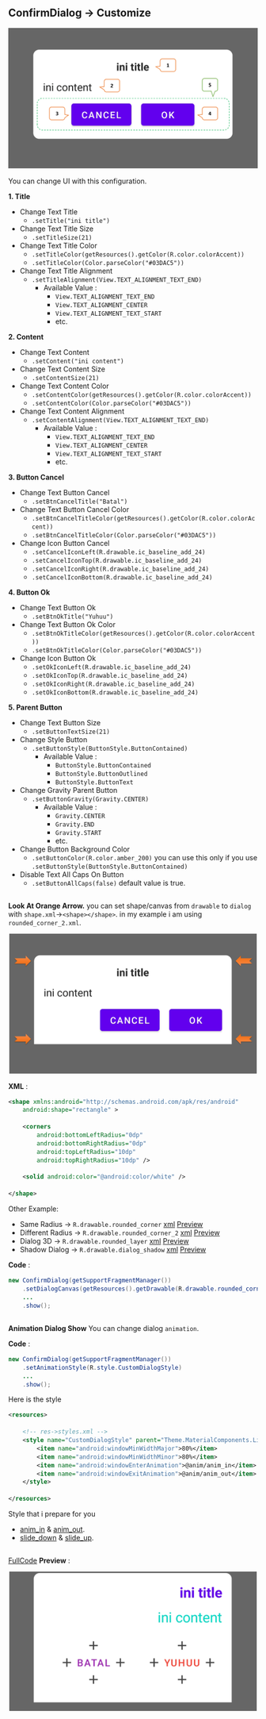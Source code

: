 ## ConfirmDialog -> Customize

<p align="center">
  <img src="https://github.com/gzeinnumer/MyLibDialog/blob/main/preview/MyLibDialog_1.png"/>
</p>

You can change UI with this configuration.

**1. Title**
- Change Text Title
  - `.setTitle("ini title")`
- Change Text Title Size
  - `.setTitleSize(21)`
- Change Text Title Color
  - `.setTitleColor(getResources().getColor(R.color.colorAccent))`
  - `.setTitleColor(Color.parseColor("#03DAC5"))`
- Change Text Title Alignment
  - `.setTitleAlignment(View.TEXT_ALIGNMENT_TEXT_END)`
    - Available Value :
      - `View.TEXT_ALIGNMENT_TEXT_END`
      - `View.TEXT_ALIGNMENT_CENTER`
      - `View.TEXT_ALIGNMENT_TEXT_START`
      - etc.

**2. Content**
- Change Text Content
  - `.setContent("ini content")`
- Change Text Content Size
  - `.setContentSize(21)`
- Change Text Content Color
  - `.setContentColor(getResources().getColor(R.color.colorAccent))`
  - `.setContentColor(Color.parseColor("#03DAC5"))`
- Change Text Content Alignment
  - `.setContentAlignment(View.TEXT_ALIGNMENT_TEXT_END)`
    - Available Value :
      - `View.TEXT_ALIGNMENT_TEXT_END`
      - `View.TEXT_ALIGNMENT_CENTER`
      - `View.TEXT_ALIGNMENT_TEXT_START`
      - etc.

**3. Button Cancel**
- Change Text Button Cancel
  - `.setBtnCancelTitle("Batal")`
- Change Text Button Cancel Color
  - `.setBtnCancelTitleColor(getResources().getColor(R.color.colorAccent))`
  - `.setBtnCancelTitleColor(Color.parseColor("#03DAC5"))`
- Change Icon Button Cancel
  - `.setCancelIconLeft(R.drawable.ic_baseline_add_24)`
  - `.setCancelIconTop(R.drawable.ic_baseline_add_24)`
  - `.setCancelIconRight(R.drawable.ic_baseline_add_24)`
  - `.setCancelIconBottom(R.drawable.ic_baseline_add_24)`

**4. Button Ok**
- Change Text Button Ok
  - `.setBtnOkTitle("Yuhuu")`
- Change Text Button Ok Color
  - `.setBtnOkTitleColor(getResources().getColor(R.color.colorAccent))`
  - `.setBtnOkTitleColor(Color.parseColor("#03DAC5"))`
- Change Icon Button Ok
  - `.setOkIconLeft(R.drawable.ic_baseline_add_24)`
  - `.setOkIconTop(R.drawable.ic_baseline_add_24)`
  - `.setOkIconRight(R.drawable.ic_baseline_add_24)`
  - `.setOkIconBottom(R.drawable.ic_baseline_add_24)`

**5. Parent Button**
- Change Text Button Size
  - `.setButtonTextSize(21)`
- Change Style Button
  - `.setButtonStyle(ButtonStyle.ButtonContained)`
    - Available Value :
      - `ButtonStyle.ButtonContained`
      - `ButtonStyle.ButtonOutlined`
      - `ButtonStyle.ButtonText`
- Change Gravity Parent Button
  - `.setButtonGravity(Gravity.CENTER)`
    - Available Value :
      - `Gravity.CENTER`
      - `Gravity.END`
      - `Gravity.START`
      - etc.
- Change Button Background Color
  - `.setButtonColor(R.color.amber_200)` you can use this only if you use `.setButtonStyle(ButtonStyle.ButtonContained)`
- Disable Text All Caps On Button
  - `.setButtonAllCaps(false)` default value is true.

##

**Look At Orange Arrow.** you can set shape/canvas from `drawable` to `dialog` with `shape.xml`->`<shape></shape>`. in my example i am using `rounded_corner_2.xml`.

<p align="center">
  <img src="https://github.com/gzeinnumer/MyLibDialog/blob/main/preview/MyLibDialog_4.png" width="500"/>
</p>

**XML** :
```xml
<shape xmlns:android="http://schemas.android.com/apk/res/android"
    android:shape="rectangle" >

    <corners
        android:bottomLeftRadius="0dp"
        android:bottomRightRadius="0dp"
        android:topLeftRadius="10dp"
        android:topRightRadius="10dp" />

    <solid android:color="@android:color/white" />

</shape>
```
Other Example:
- Same Radius -> `R.drawable.rounded_corner` [xml](https://github.com/gzeinnumer/MyLibDialog/blob/main/example/Shapes/rounded_corner.xml) [Preview](https://github.com/gzeinnumer/MyLibDialog/blob/main/README_SHAPE.md#same-radius)
- Different Radius -> `R.drawable.rounded_corner_2` [xml](https://github.com/gzeinnumer/MyLibDialog/blob/main/example/Shapes/rounded_corner_2.xml) [Preview](https://github.com/gzeinnumer/MyLibDialog/blob/main/README_SHAPE.md#different-radius)
- Dialog 3D -> `R.drawable.rounded_layer` [xml](https://github.com/gzeinnumer/MyLibDialog/blob/main/example/Shapes/rounded_layer.xml) [Preview](https://github.com/gzeinnumer/MyLibDialog/blob/main/README_SHAPE.md#dialog-3d)
- Shadow Dialog -> `R.drawable.dialog_shadow` [xml](https://github.com/gzeinnumer/MyLibDialog/blob/main/example/Shapes/dialog_shadow.xml) [Preview](https://github.com/gzeinnumer/MyLibDialog/blob/main/README_SHAPE.md#shadow-dialog)

**Code** :
```java
new ConfirmDialog(getSupportFragmentManager())
    .setDialogCanvas(getResources().getDrawable(R.drawable.rounded_corner_2))
    ...
    .show();
```

##

**Animation Dialog Show** You can change dialog `animation`.

**Code** :
```java
new ConfirmDialog(getSupportFragmentManager())
    .setAnimationStyle(R.style.CustomDialogStyle)
    ...
    .show();
```
Here is the style
```xml
<resources>

    <!-- res->styles.xml -->
    <style name="CustomDialogStyle" parent="Theme.MaterialComponents.Light.Dialog">
        <item name="android:windowMinWidthMajor">80%</item>
        <item name="android:windowMinWidthMinor">80%</item>
        <item name="android:windowEnterAnimation">@anim/anim_in</item>
        <item name="android:windowExitAnimation">@anim/anim_out</item>
    </style>

</resources>
```
Style that i prepare for you
- [anim_in](https://github.com/gzeinnumer/MyLibDialogFragment/blob/master/lib/src/main/res/anim/anim_in.xml) & [anim_out](https://github.com/gzeinnumer/MyLibDialogFragment/blob/master/lib/src/main/res/anim/anim_out.xml).
- [slide_down](https://github.com/gzeinnumer/MyLibDialogFragment/blob/master/lib/src/main/res/anim/slide_down.xml) & [slide_up](https://github.com/gzeinnumer/MyLibDialogFragment/blob/master/lib/src/main/res/anim/slide_up.xml).

##

[FullCode](https://github.com/gzeinnumer/MyLibDialog/blob/main/example/ConfirmDialog/MainActivity.java) **Preview** :

<p align="center">
  <img src="https://github.com/gzeinnumer/MyLibDialog/blob/main/preview/MyLibDialog_5.png" width="500"/>
</p>